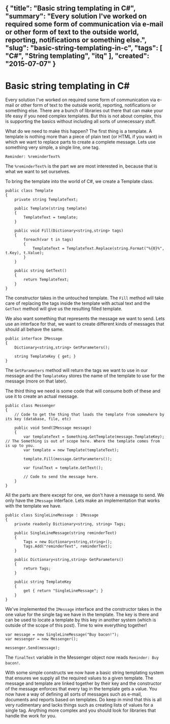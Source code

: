 {
    "title": "Basic string templating in C#",
    "summary": "Every solution I've worked on required some form of communication via e-mail or other form of text to the outside world, reporting, notifications or something else.",
    "slug": "basic-string-templating-in-c",
    "tags": [
        "C#",
        "String templating",
        "itq"
    ],
    "created": "2015-07-07"
}
---
# Basic string templating in C#

Every solution I've worked on required some form of communication via e-mail or other form of text to the outside world, reporting, notifications or something else. There are a bunch of libraries out there that can make your life easy if you need complex templates. But this is not about complex, this is supporting the basics without including all sorts of unnecessary stuff.

What do we need to make this happen? The first thing is a template. A template is nothing more than a piece of plain text (or HTML if you want) in which we want to replace parts to create a complete message. Lets use something very simple, a single line, one tag.

    Reminder: %reminderText%
	
The `%reminderText%` is the part we are most interested in, because that is what we want to set ourselves.

To bring the template into the world of C#, we create a Template class.

    public class Template
	{
		private string TemplateText;
	
		public Template(string template)
		{
			TemplateText = template;
		}
		
		public void Fill(Dictionary<string,string> tags)
		{
			foreach(var t in tags)
			{
				TemplateText = TemplateText.Replace(string.Format("%{0}%", t.Key), t.Value);
			}
		}
		
		public string GetText()
		{
			return TemplateText;
		}
	}
	
The constructor takes in the untouched template. The `Fill` method will take care of replacing the tags inside the template with actual text and the `GetText` method will give us the resulting filled template.
	
We also want something that represents the message we want to send. Lets use an interface for that, we want to create different kinds of messages that should all behave the same.

	public interface IMessage
	{
		Dictionary<string,string> GetParameters();
	
		string TemplateKey { get; }
	}
	
The `GetParameters` method will return the tags we want to use in our message and the `TemplateKey` stores the name of the template to use for the message (more on that later).

The third thing we need is some code that will consume both of these and use it to create an actual message.

	public class Messenger
	{
		// Code to get the thing that loads the template from somewhere by its key (database, file, etc)
	
		public void Send(IMessage message)
		{
			var templateText = Something.GetTemplate(message.TemplateKey); // The Something is out of scope here. Where the template comes from is up to you.
			var template = new Template(templateText);
			
			template.Fill(message.GetParameters());
			
			var finalText = template.GetText();
			
			// Code to send the message here.
		}
	}
	
All the parts are there except for one, we don't have a message to send. We only have the `IMessage` interface. Lets make an implementation that works with the template we have.

	public class SingleLineMessage : IMessage
	{
		private readonly Dictionary<string, string> Tags;
	
		public SingleLineMessage(string reminderText)
		{
			Tags = new Dictionary<string,string>();
			Tags.Add("reminderText", reminderText);
		}
		
		public Dictionary<string,string> GetParameters()
		{
			return Tags;
		}
		
		public string TemplateKey
		{
			get { return "SingleLineMessage"; }
		}
	}
	
We've implemented the `IMessage` interface and the constructor takes in the one value for the single tag we have in the template. The key is there and can be used to locate a template by this key in another system (which is outside of the scope of this post). Time to wire everything together!

	var message = new SingleLineMessage("Buy bacon!");
	var messenger = new Messenger();
	
	messenger.Send(message);
	
The `finalText` variable in the Messenger object now reads `Reminder: Buy bacon!`.

With some simple constructs we now have a basic string templating system that ensures we supply all the required values to a given template. The message and template are linked together by their key and the constructor of the message enforces that every tag in the template gets a value. You now have a way of defining all sorts of messages such as e-mail, documents and reports based on templates. Do keep in mind that this is all very rudimentary and lacks things such as creating lists of values for a single tag. Anything more complex and you should look for libraries that handle the work for you. 